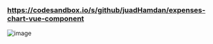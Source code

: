 ### https://codesandbox.io/s/github/juadHamdan/expenses-chart-vue-component

![image](https://user-images.githubusercontent.com/64545813/170888229-78b458de-73a1-4613-a679-6c88f2d93813.png)
